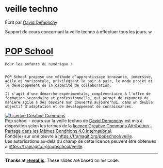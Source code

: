

# veille techno

Écrit par [David Demonchy](https://twitter.com/fusco_fr)

Support de cours concernant la veille techno à effectuer tous les jours.
w

# [POP School ]("http://pop.eu.com/popschool/")

    Pour les enfants du numérique !


    POP School propose une méthode d’apprentissage innovante, immersive, agile et horizontale, privilégiant le pair à pair, le mode projet et le développement de la capacité de collaboration.

    Il s'agit d'une démarche expérimentale, complémentaire à l'offre de formation secondaire et professionnelle, qui permet de répondre de manière agile à des besoins non couverts aujourd'hui, dans un double objectif d'adaptation et de développement de connaissances.



<a rel="license" href="http://creativecommons.org/licenses/by-sa/4.0/"><img alt="Licence Creative Commons" style="border-width:0" src="https://i.creativecommons.org/l/by-sa/4.0/88x31.png" /></a><br /><span xmlns:dct="http://purl.org/dc/terms/" property="dct:title">Pop school - cours sur la veille techno</span> de <a xmlns:cc="http://creativecommons.org/ns#" href="https://framagit.org/popschool/veille" property="cc:attributionName" rel="cc:attributionURL">David Demonchy</a> est mis à disposition selon les termes de la <a rel="license" href="http://creativecommons.org/licenses/by-sa/4.0/">licence Creative Commons Attribution -  Partage dans les Mêmes Conditions 4.0 International</a>.<br />Fondé(e) sur une œuvre à <a xmlns:dct="http://purl.org/dc/terms/" href="https://framagit.org/popschool/veille" rel="dct:source">https://framagit.org/popschool/veille</a>.<br />Les autorisations au-delà du champ de cette licence peuvent être obtenues à <a xmlns:cc="http://creativecommons.org/ns#" href="https://framagit.org/popschool/veille" rel="cc:morePermissions">https://framagit.org/popschool/veille</a>.



------
__Thanks at [reveal.js]("https://github.com/hakimel/reveal.js").__ These slides are based on his code.

